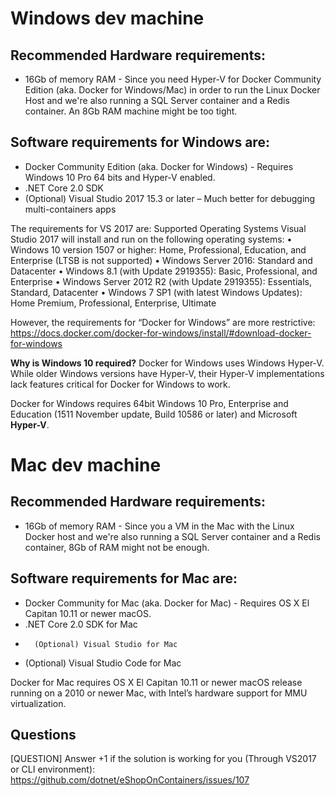 # Windows dev machine

## Recommended Hardware requirements:
- 16Gb of memory RAM - Since you need Hyper-V for Docker Community Edition (aka. Docker for Windows/Mac) in order to run the Linux Docker Host and we're also running a SQL Server container and a Redis container. An 8Gb RAM machine might be too tight.

## Software requirements for Windows are:
-	Docker Community Edition (aka. Docker for Windows) - Requires Windows 10 Pro 64 bits and Hyper-V enabled.
-	.NET Core 2.0 SDK
-	(Optional) Visual Studio 2017 15.3 or later – Much better for debugging multi-containers apps

The requirements for VS 2017 are:
Supported Operating Systems	Visual Studio 2017 will install and run on the following operating systems:
•	Windows 10 version 1507 or higher: Home, Professional, Education, and Enterprise (LTSB is not supported)
•	Windows Server 2016: Standard and Datacenter
•	Windows 8.1 (with Update 2919355): Basic, Professional, and Enterprise
•	Windows Server 2012 R2 (with Update 2919355): Essentials, Standard, Datacenter
•	Windows 7 SP1 (with latest Windows Updates): Home Premium, Professional, Enterprise, Ultimate

However, the requirements for “Docker for Windows” are more restrictive:
https://docs.docker.com/docker-for-windows/install/#download-docker-for-windows 

**Why is Windows 10 required?**
Docker for Windows uses Windows Hyper-V. While older Windows versions have Hyper-V, their Hyper-V implementations lack features critical for Docker for Windows to work.

Docker for Windows requires 64bit Windows 10 Pro, Enterprise and Education (1511 November update, Build 10586 or later) and Microsoft **Hyper-V**. 


# Mac dev machine

## Recommended Hardware requirements:
- 16Gb of memory RAM - Since you a VM in the Mac with the Linux Docker host and we're also running a SQL Server container and a Redis container, 8Gb of RAM might not be enough.

## Software requirements for Mac are:
-	Docker Community for Mac (aka. Docker for Mac) - Requires OS X El Capitan 10.11 or newer macOS.
-	.NET Core 2.0 SDK for Mac
-       (Optional) Visual Studio for Mac
-	(Optional) Visual Studio Code for Mac

Docker for Mac requires OS X El Capitan 10.11 or newer macOS release running on a 2010 or newer Mac, with Intel’s hardware support for MMU virtualization.

## Questions
[QUESTION] Answer +1 if the solution is working for you (Through VS2017 or CLI environment):
https://github.com/dotnet/eShopOnContainers/issues/107 